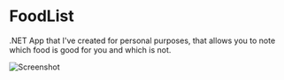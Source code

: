 # FoodList

.NET App that I've created for personal purposes, that allows you to note which food is good for you and which is not.

![Screenshot](https://i.gyazo.com/2d701c8c9fd31adf148a3c14602f9966.png)

